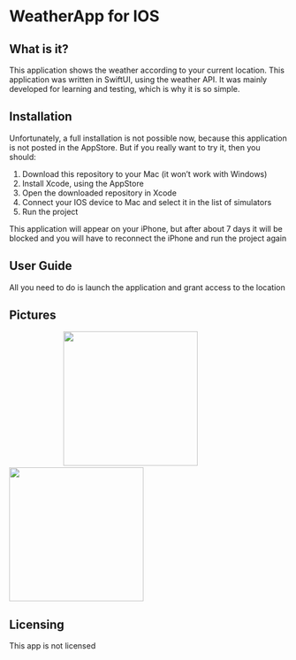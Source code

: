 # WeatherApp for IOS
<h2>What is it?</h2>
<p>This application shows the weather according to your current location. This application was written in SwiftUI, using the weather API. It was mainly developed for learning and testing, which is why it is so simple.</p>
<h2>Installation</h2>
<p>Unfortunately, a full installation is not possible now, because this application is not posted in the AppStore. But if you really want to try it, then you should:</p>
  <ol>
  <li>Download this repository to your Mac (it won’t work with Windows)</li>
  <li>Install Xcode, using the AppStore</li>
  <li>Open the downloaded repository in Xcode</li>
  <li>Connect your IOS device to Mac and select it in the list of simulators</li>
  <li>Run the project</li>
  </ol>
  <p>This application will appear on your iPhone, but after about 7 days it will be blocked and you will have to reconnect the iPhone and run the project again</p>
<h2>User Guide</h2>
<p>All you need to do is launch the application and grant access to the location</p>
<h2>Pictures</h2>
<div>
  <p>
  &nbsp;&nbsp;&nbsp;&nbsp;&nbsp;&nbsp;&nbsp;&nbsp;&nbsp;&nbsp;&nbsp;&nbsp;&nbsp;&nbsp;&nbsp;&nbsp;&nbsp;&nbsp;&nbsp;&nbsp;&nbsp;&nbsp;&nbsp;&nbsp;
  <img src = "https://user-images.githubusercontent.com/61494312/205929730-12bb3170-caba-4e08-85f8-3e4a2e6c2453.png", width = 242.5px, heigth = 583px, margin-rigth = 20px>
    &nbsp;&nbsp;&nbsp;&nbsp;&nbsp;&nbsp;&nbsp;&nbsp;&nbsp;&nbsp;&nbsp;&nbsp;&nbsp;&nbsp;&nbsp;&nbsp;&nbsp;&nbsp;&nbsp;&nbsp;&nbsp;&nbsp;&nbsp;&nbsp;
  <img src = "https://user-images.githubusercontent.com/61494312/205929846-9aecdfd4-a068-405d-9b90-d23be60dfe1b.png", width = 242.5px, heigth = 583px, margin-rigth = 20px>
  </p>
</div>
<h2>Licensing</h2>
<p>This app is not licensed</p>
